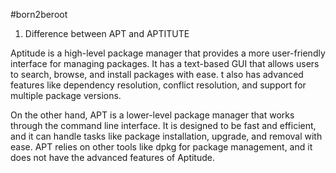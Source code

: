 #born2beroot

1. Difference between APT and APTITUTE

Aptitude is a high-level package manager that provides a more user-friendly interface for managing packages. 
It has a text-based GUI that allows users to search, browse, and install packages with ease. 
t also has advanced features like dependency resolution, conflict resolution, and support for multiple package versions.

On the other hand, APT is a lower-level package manager that works through the command line interface. 
It is designed to be fast and efficient, and it can handle tasks like package installation, upgrade, and removal with ease.
APT relies on other tools like dpkg for package management, and it does not have the advanced features of Aptitude.
